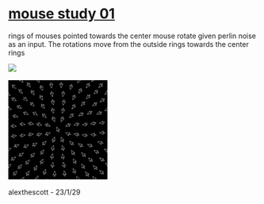 # [mouse study 01](https://openprocessing.org/sketch/1811489)

rings of mouses pointed towards the center mouse rotate given perlin noise as an input. The rotations move from the outside rings towards the center rings

<p float="left">
	<img width="300" src="./gifs/mouse_study_01.gif">
</p>
<p float="left">
	<img width="200" src="./stills/mouse_study_01.png">
</p>

alexthescott - 23/1/29